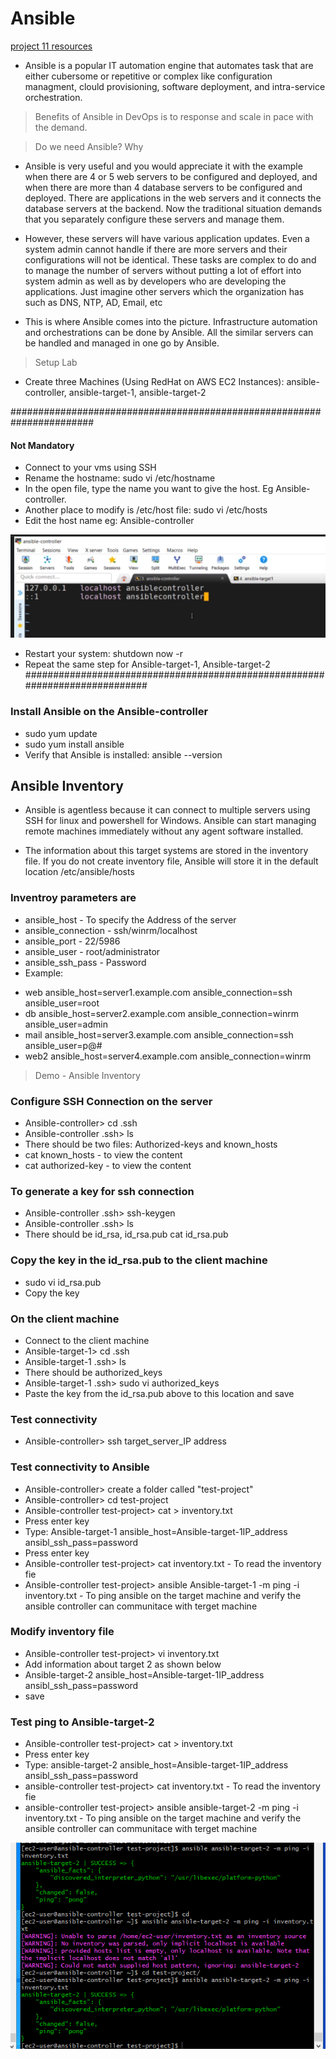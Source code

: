 # Ansible

[project 11 resources](https://www.youtube.com/watch?v=uuhhOhWTrrs)
- Ansible is a popular IT automation engine that automates task that are either cubersome or repetitive or complex like configuration managment, clould provisioning, software deployment, and intra-service orchestration.
> Benefits of Ansible in DevOps is to response and scale in pace with the demand.

> Do we need Ansible? Why
- Ansible is very useful and you would appreciate it with the example when there are 4 or 5 web servers to be configured and deployed, and when there are more than 4 database servers to be configured and deployed. There are applications in the web servers and it connects the database servers at the backend. Now the traditional situation demands that you separately configure these servers and manage them.

- However, these servers will have various application updates. Even a system admin cannot handle if there are more servers and their configurations will not be identical. These tasks are complex to do and to manage the number of servers without putting a lot of effort into system admin as well as by developers who are developing the applications. Just imagine other servers which the organization has such as DNS, NTP, AD, Email, etc 

- This is where Ansible comes into the picture. Infrastructure automation and orchestrations can be done by Ansible. All the similar servers can be handled and managed in one go by Ansible.

> Setup Lab

- Create three Machines (Using RedHat on AWS EC2 Instances): ansible-controller, ansible-target-1, ansible-target-2


#######################################################################
#### Not Mandatory
- Connect to your vms using SSH
- Rename the hostname: sudo vi /etc/hostname
- In the open file, type the name you want to give the host. Eg Ansible-controller. 
- Another place to modify is /etc/host file:  sudo vi /etc/hosts
- Edit the host name eg: Ansible-controller

![](images/ansible/change-hostname.png)

- Restart your system: shutdown now -r
- Repeat the same step for Ansible-target-1, Ansible-target-2
############################################################################
### Install Ansible on the Ansible-controller
- sudo yum update
- sudo yum install ansible
- Verify that Ansible is installed: ansible --version

## Ansible Inventory

- Ansible is agentless because it can connect to multiple servers using SSH for linux and powershell for Windows. Ansible can start managing remote machines immediately without any agent software installed.

- The information about this target systems are stored in the inventory file. If you do not create inventory file, Ansible will store it in the default location /etc/ansible/hosts 
### Inventroy parameters are
* ansible_host - To specify the Address of the server
* ansible_connection - ssh/winrm/localhost
* ansible_port - 22/5986
* ansible_user - root/administrator
* ansible_ssh_pass - Password
* Example: 
- web ansible_host=server1.example.com ansible_connection=ssh ansible_user=root
- db ansible_host=server2.example.com ansible_connection=winrm ansible_user=admin
- mail ansible_host=server3.example.com ansible_connection=ssh ansible_user=p@#
- web2 ansible_host=server4.example.com ansible_connection=winrm

> Demo - Ansible Inventory
### Configure SSH Connection on the server
- Ansible-controller> cd .ssh
- Ansible-controller .ssh> ls 
- There should be two files: Authorized-keys and known_hosts
- cat known_hosts - to view the content
- cat authorized-key - to view the content
### To generate a key for ssh connection
- Ansible-controller .ssh> ssh-keygen
- Ansible-controller .ssh> ls
- There should be id_rsa, id_rsa.pub
cat id_rsa.pub
### Copy the key in the id_rsa.pub to the client machine
- sudo vi id_rsa.pub
- Copy the key
### On the client machine
- Connect to the client machine
- Ansible-target-1> cd .ssh
- Ansible-target-1 .ssh> ls
- There should be authorized_keys
- Ansible-target-1 .ssh> sudo vi authorized_keys
- Paste the key from the id_rsa.pub above to this location and save
### Test connectivity 
- Ansible-controller> ssh target_server_IP address
### Test connectivity to Ansible
- Ansible-controller> create a folder called "test-project"
- Ansible-controller> cd test-project
- Ansible-controller test-project> cat > inventory.txt 
- Press enter key
- Type: Ansible-target-1 ansible_host=Ansible-target-1IP_address ansibl_ssh_pass=password
- Press enter key
- Ansible-controller test-project> cat  inventory.txt - To read the inventory fie
- Ansible-controller test-project> ansible Ansible-target-1 -m ping -i inventory.txt - To ping ansible on the target machine and verify the ansible controller can communitace with terget machine

### Modify inventory file
- Ansible-controller test-project> vi inventory.txt
-   Add information about target 2 as shown below
- Ansible-target-2 ansible_host=Ansible-target-1IP_address ansibl_ssh_pass=password
- save
### Test ping to Ansible-target-2 
- Ansible-controller test-project> cat > inventory.txt 
- Press enter key
- Type: ansible-target-2 ansible_host=Ansible-target-1IP_address ansibl_ssh_pass=password
- ansible-controller test-project> cat  inventory.txt - To read the inventory fie
- ansible-controller test-project> ansible ansible-target-2 -m ping -i inventory.txt - To ping ansible on the target machine and verify the ansible controller can communitace with terget machine

![](images/ansible/test-ansible.png)

